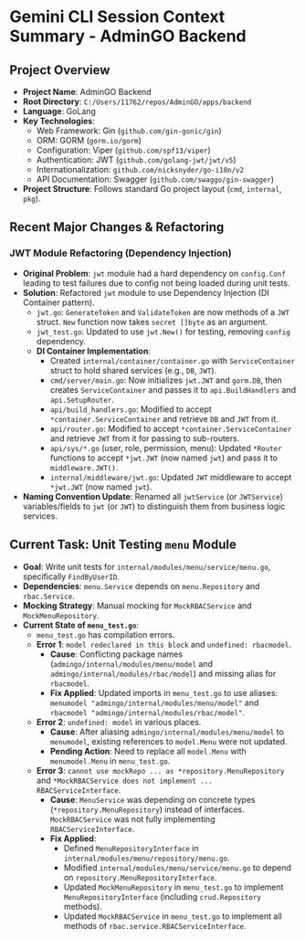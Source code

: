 # Gemini CLI Session Context Summary - AdminGO Backend

## Project Overview
- **Project Name**: AdminGO Backend
- **Root Directory**: `C:/Users/11762/repos/AdminGO/apps/backend`
- **Language**: GoLang
- **Key Technologies**:
    - Web Framework: Gin (`github.com/gin-gonic/gin`)
    - ORM: GORM (`gorm.io/gorm`)
    - Configuration: Viper (`github.com/spf13/viper`)
    - Authentication: JWT (`github.com/golang-jwt/jwt/v5`)
    - Internationalization: `github.com/nicksnyder/go-i18n/v2`
    - API Documentation: Swagger (`github.com/swaggo/gin-swagger`)
- **Project Structure**: Follows standard Go project layout (`cmd`, `internal`, `pkg`).

## Recent Major Changes & Refactoring
### JWT Module Refactoring (Dependency Injection)
- **Original Problem**: `jwt` module had a hard dependency on `config.Conf` leading to test failures due to config not being loaded during unit tests.
- **Solution**: Refactored `jwt` module to use Dependency Injection (DI Container pattern).
    - `jwt.go`: `GenerateToken` and `ValidateToken` are now methods of a `JWT` struct. `New` function now takes `secret []byte` as an argument.
    - `jwt_test.go`: Updated to use `jwt.New()` for testing, removing `config` dependency.
    - **DI Container Implementation**:
        - Created `internal/container/container.go` with `ServiceContainer` struct to hold shared services (e.g., `DB`, `JWT`).
        - `cmd/server/main.go`: Now initializes `jwt.JWT` and `gorm.DB`, then creates `ServiceContainer` and passes it to `api.BuildHandlers` and `api.SetupRouter`.
        - `api/build_handlers.go`: Modified to accept `*container.ServiceContainer` and retrieve `DB` and `JWT` from it.
        - `api/router.go`: Modified to accept `*container.ServiceContainer` and retrieve `JWT` from it for passing to sub-routers.
        - `api/sys/*.go` (user, role, permission, menu): Updated `*Router` functions to accept `*jwt.JWT` (now named `jwt`) and pass it to `middleware.JWT()`.
        - `internal/middleware/jwt.go`: Updated `JWT` middleware to accept `*jwt.JWT` (now named `jwt`).
- **Naming Convention Update**: Renamed all `jwtService` (or `JWTService`) variables/fields to `jwt` (or `JWT`) to distinguish them from business logic services.

## Current Task: Unit Testing `menu` Module
- **Goal**: Write unit tests for `internal/modules/menu/service/menu.go`, specifically `FindByUserID`.
- **Dependencies**: `menu.Service` depends on `menu.Repository` and `rbac.Service`.
- **Mocking Strategy**: Manual mocking for `MockRBACService` and `MockMenuRepository`.
- **Current State of `menu_test.go`**:
    - `menu_test.go` has compilation errors.
    - **Error 1**: `model redeclared in this block` and `undefined: rbacmodel`.
        - **Cause**: Conflicting package names (`admingo/internal/modules/menu/model` and `admingo/internal/modules/rbac/model`) and missing alias for `rbacmodel`.
        - **Fix Applied**: Updated imports in `menu_test.go` to use aliases: `menumodel "admingo/internal/modules/menu/model"` and `rbacmodel "admingo/internal/modules/rbac/model"`.
    - **Error 2**: `undefined: model` in various places.
        - **Cause**: After aliasing `admingo/internal/modules/menu/model` to `menumodel`, existing references to `model.Menu` were not updated.
        - **Pending Action**: Need to replace all `model.Menu` with `menumodel.Menu` in `menu_test.go`.
    - **Error 3**: `cannot use mockRepo ... as *repository.MenuRepository` and `*MockRBACService does not implement ... RBACServiceInterface`.
        - **Cause**: `MenuService` was depending on concrete types (`*repository.MenuRepository`) instead of interfaces. `MockRBACService` was not fully implementing `RBACServiceInterface`.
        - **Fix Applied**:
            - Defined `MenuRepositoryInterface` in `internal/modules/menu/repository/menu.go`.
            - Modified `internal/modules/menu/service/menu.go` to depend on `repository.MenuRepositoryInterface`.
            - Updated `MockMenuRepository` in `menu_test.go` to implement `MenuRepositoryInterface` (including `crud.Repository` methods).
            - Updated `MockRBACService` in `menu_test.go` to implement all methods of `rbac.service.RBACServiceInterface`.


